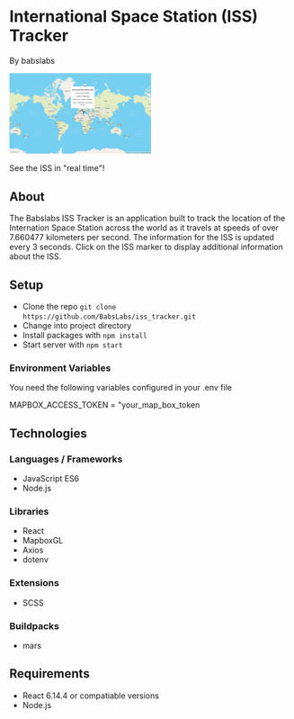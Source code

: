 # International Space Station (ISS) Tracker
By babslabs

<img src="./babslabs-iss-tracker-herokuapp.png"
     alt="ISS Tracker Screenshot"
     style="height: 50%; width: 50%;" />

See the ISS in "real time"!

## About
The Babslabs ISS Tracker is an application built to track the location of the Internation Space Station across the world as it travels at speeds of over 7.660477 kilometers per second. The information for the ISS is updated every 3 seconds. Click on the ISS marker to display additional information about the ISS.

## Setup
- Clone the repo `git clone https://github.com/BabsLabs/iss_tracker.git`
- Change into project directory
- Install packages with `npm install`
- Start server with `npm start`

### Environment Variables
You need the following variables configured in your .env file

MAPBOX_ACCESS_TOKEN = "your_map_box_token

## Technologies

### Languages / Frameworks
- JavaScript ES6
- Node.js

### Libraries
- React
- MapboxGL
- Axios
- dotenv

### Extensions
- SCSS

### Buildpacks
- mars

## Requirements
- React 6.14.4 or compatiable versions
- Node.js